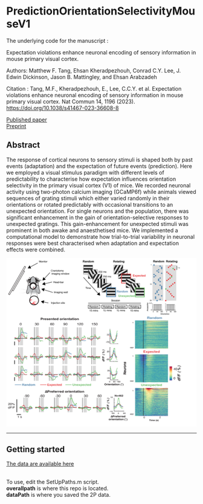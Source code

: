 # PredictionOrientationSelectivityMouseV1

The underlying code for the manuscript : 

Expectation violations enhance neuronal encoding of sensory information in mouse primary visual cortex.

Authors: Matthew F. Tang, Ehsan Kheradpezhouh, Conrad C.Y. Lee, J. Edwin Dickinson, Jason B. Mattingley, and Ehsan Arabzadeh

Citation  : Tang, M.F., Kheradpezhouh, E., Lee, C.C.Y. et al. Expectation violations enhance neuronal encoding of sensory information in mouse primary visual cortex. Nat Commun 14, 1196 (2023). https://doi.org/10.1038/s41467-023-36608-8

[Published paper](https://www.nature.com/articles/s41467-023-36608-8) <br>
[Preprint](https://www.biorxiv.org/content/10.1101/2021.10.26.466004v2)

## Abstract
The response of cortical neurons to sensory stimuli is shaped both by past events (adaptation) and the expectation of future events (prediction). Here we employed a visual stimulus paradigm with different levels of predictability to characterise how expectation influences orientation selectivity in the primary visual cortex (V1) of mice. We recorded neuronal activity using two-photon calcium imaging (GCaMP6f) while animals viewed sequences of grating stimuli which either varied randomly in their orientations or rotated predictably with occasional transitions to an unexpected orientation. For single neurons and the population, there was significant enhancement in the gain of orientation-selective responses to unexpected gratings. This gain-enhancement for unexpected stimuli was prominent in both awake and anaesthetised mice. We implemented a computational model to demonstrate how trial-to-trial variability in neuronal responses were best characterised when adaptation and expectation effects were combined. 

![Alt text](/githubFigure.png)

___
## Getting started
[The data are available here](https://osf.io/t2vb3) <br><br>

To use, edit the SetUpPaths.m script. <br>
**overallpath** is where this repo is located. <br>
**dataPath** is where you saved the 2P data. 
